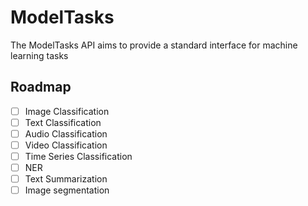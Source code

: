 # ModelTasks
The ModelTasks API aims to provide a standard interface for machine learning tasks

## Roadmap

- [ ] Image Classification
- [ ] Text Classification
- [ ] Audio Classification
- [ ] Video Classification
- [ ] Time Series Classification
- [ ] NER
- [ ] Text Summarization
- [ ] Image segmentation
